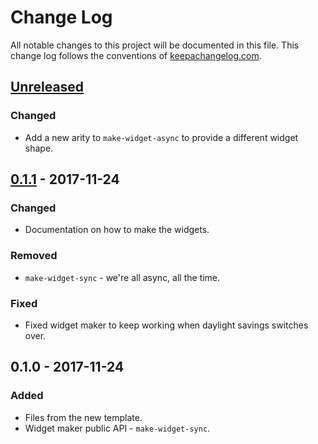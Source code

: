 # Change Log
All notable changes to this project will be documented in this file. This change log follows the conventions of [keepachangelog.com](http://keepachangelog.com/).

## [Unreleased]
### Changed
- Add a new arity to `make-widget-async` to provide a different widget shape.

## [0.1.1] - 2017-11-24
### Changed
- Documentation on how to make the widgets.

### Removed
- `make-widget-sync` - we're all async, all the time.

### Fixed
- Fixed widget maker to keep working when daylight savings switches over.

## 0.1.0 - 2017-11-24
### Added
- Files from the new template.
- Widget maker public API - `make-widget-sync`.

[Unreleased]: https://github.com/your-name/my_repl/compare/0.1.1...HEAD
[0.1.1]: https://github.com/your-name/my_repl/compare/0.1.0...0.1.1
